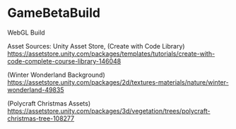 # GameBetaBuild
 WebGL Build
 
 Asset Sources:
 Unity Asset Store, 
 (Create with Code Library)
 https://assetstore.unity.com/packages/templates/tutorials/create-with-code-complete-course-library-146048

(Winter Wonderland Background)
https://assetstore.unity.com/packages/2d/textures-materials/nature/winter-wonderland-49835

(Polycraft Christmas Assets)
https://assetstore.unity.com/packages/3d/vegetation/trees/polycraft-christmas-tree-108277
